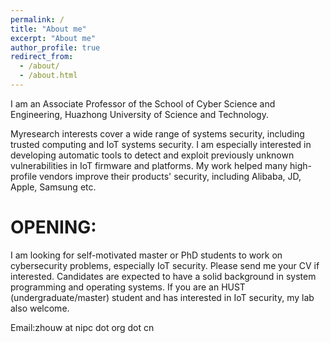 ```yaml
---
permalink: /
title: "About me"
excerpt: "About me"
author_profile: true
redirect_from: 
  - /about/
  - /about.html
---
```


I am an Associate Professor of the School of Cyber Science and Engineering, Huazhong University of Science and Technology. 

Myresearch interests cover a wide range of systems security, including trusted computing and IoT systems security. I am especially interested in developing automatic tools to detect and exploit previously unknown vulnerabilities in IoT firmware and platforms. My work helped many high-profile vendors improve their products' security, including Alibaba, JD, Apple, Samsung etc.







OPENING:
======

I am looking for self-motivated master or PhD students to work on cybersecurity problems, especially IoT security. Please send me your CV if interested. Candidates are expected to have a solid background in system programming and operating systems. If you are an HUST (undergraduate/master) student and has interested in IoT security, my lab also welcome.

Email:zhouw at nipc dot org dot cn
